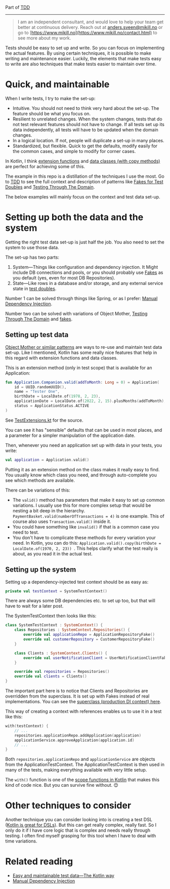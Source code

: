 Part of [TDD](tdd.md)

---

> I am an independent consultant, and would love to help your team get better at continuous delivery. Reach out at [anders.sveen@mikill.no](mailto:anders.sveen@mikill.no) or go to [https://www.mikill.no](https://www.mikill.no/contact.html) to see more about my work.

Tests should be easy to set up and write.
So you can focus on implementing the actual features.
By using certain techniques, it is possible to make writing and maintenance easier.
Luckily,
the elements that make tests easy to write are also techniques that make tests easier to maintain over time.

# Quick, and maintainable

When I write tests, I try to make the set-up:

- Intuitive. You should not need to think very hard about the set-up. The feature should be what you focus on.
- Resilient to unrelated changes.
  When the system changes, tests that do not test relevant features should not have to
  change.
  If all tests set up its data independently, all tests will have to be updated when the domain changes.
- In a logical location. If not, people will duplicate a set-up in many places.
- Standardized, but flexible.
  Quick to get the defaults, modify easily for the common cases, and simple to modify for
  corner cases.

In Kotlin, I think [extension functions](https://kotlinlang.org/docs/extensions.html)
and [data classes (with copy methods)](https://kotlinlang.org/docs/data-classes.html) are perfect
for achieving some of this.

The example in this repo is a distillation of the techniques I use the most.
Go to [TDD](tdd.md)
to see the full context and description of patterns like [Fakes for Test Doubles](fakes.md)
and [Testing Through The Domain](tttd.md).

The below examples will mainly focus on the context and test data set-up.

# Setting up both the data and the system

Getting the right test data set-up is just half the job.
You also need to set the system to use those data.

The set-up has two parts:

1. System—Things like configuration and dependency injection.
   It Might include DB connections and pools, or you should
   probably use [Fakes](fakes.md) as you default (yes, even for most DB Repositories).
2. State—Like rows in a database and/or storage, and any external service state
   in [test doubles](https://martinfowler.com/bliki/TestDouble.html).

Number 1 can be solved through things like Spring, or as I
prefer: [Manual Dependency Injection](https://anderssv.medium.com/rolling-your-own-dependency-injection-7045f8b64403).

Number two can be solved with variations of Object Mother, [Testing Through The Domain](tttd.md) and [fakes](fakes.md).

## Setting up test data

[Object Mother or similar patterns](https://martinfowler.com/bliki/ObjectMother.html) are ways to re-use and maintain
test data set-up.
Like I mentioned,
Kotlin has some really nice features that help in this regard with extension functions and data classes.

This is an extension method (only in test scope) that is available for an Application:

```kotlin
fun Application.Companion.valid(addToMonth: Long = 0) = Application(
    id = UUID.randomUUID(),
    name = "Tester One",
    birthDate = LocalDate.of(1978, 2, 23),
    applicationDate = LocalDate.of(2022, 2, 15).plusMonths(addToMonth),
    status = ApplicationStatus.ACTIVE
)
```

See [TestExtensions.kt](../src/test/kotlin/application/TestExtensions.kt) for the source.

You can see it has "sensible" defaults that can be used in most places,
and a parameter for a simpler manipulation of the application date.

Then, whenever you need an application set up with data in your tests, you write:

```kotlin
val application = Application.valid()
```

Putting it as an extension method on the class makes it really easy to find.
You usually know which class you need, and through auto-complete you see which methods are available.

There can be variations of this:

- The ```valid()``` method has parameters that make it easy to set up common variations.
  I usually use this for more
  complex setup that would be nesting a bit deep in the hierarchy. ```PaymentBasket.valid(numberOfTransactions = 4)```
  is one example.
  This of course also uses ```Transaction.valid()``` inside it.
- You could have something like ```invalid()``` if that is a common case you need to test.
- You don't have to complicate these methods for every variation your need.
  In Kotlin, you can do
  this: ```Application.valid().copy(birthDate = LocalDate.of(1970, 2, 23)) ```.
  This helps clarify what the test really
  is about, as you read it in the actual test.

## Setting up the system

Setting up a dependency-injected test context should be as easy as:

```kotlin
private val testContext = SystemTestContext()
```

There are always some DB dependencies etc. to set up too, but that will have to wait for a later post.

The SystemTestContext then looks like this:

```kotlin
class SystemTestContext : SystemContext() {
    class Repositories : SystemContext.Repositories() {
        override val applicationRepo = ApplicationRepositoryFake()
        override val customerRepository = CustomerRepositoryFake()
    }

    class Clients : SystemContext.Clients() {
        override val userNotificationClient = UserNotificationClientFake()
    }

    override val repositories = Repositories()
    override val clients = Clients()
}
```

The important part here is to notice that Clients and Repositories are overridden from the superclass.
It is set up with Fakes instead of real implementations.
You can see the [superclass (production DI context) here](../src/main/kotlin/system/SystemContext.kt).

This way of creating a context with references enables us to use it in a test like this:

```kotlin
with(testContext) {
    // ...
    repositories.applicationRepo.addApplication(application)
    applicationService.approveApplication(application.id)
    // ...
}
```

Both ```repositories.applicationRepo``` and ```applicationService``` are objects from the ApplicationTestContext.
The ApplicationTestContext is then used in many of the tests, making everything available with very little setup.

The ```with()``` function is one of
the [scope functions in Kotlin](https://kotlinlang.org/docs/scope-functions.html#functions)
that makes this kind of code nice.
But you can survive fine without.
😊

# Other techniques to consider

Another technique you can consider looking into is creating a test
DSL ([Kotlin is great for DSLs](https://kotlinlang.org/docs/type-safe-builders.html#how-it-works)).
But this can get really complex, really fast.
So I only do it if I have core logic that is complex and needs really through testing.
I often find myself grasping for this tool when I have to deal with time variations.

# Related reading

- [Easy and maintainable test data—The Kotlin way](https://anderssv.medium.com/easy-and-maintainable-test-data-the-kotlin-way-9ecbbf53d822)
- [Manual Dependency Injection](https://anderssv.medium.com/rolling-your-own-dependency-injection-7045f8b64403)